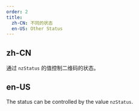 ```yaml
---
order: 2
title:
  zh-CN: 不同的状态
  en-US: Other Status
---
```


## zh-CN

通过 `nzStatus` 的值控制二维码的状态。

## en-US

The status can be controlled by the value `nzStatus`.
